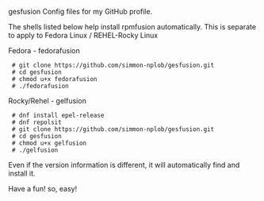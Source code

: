 gesfusion
Config files for my GitHub profile.

The shells listed below help install rpmfusion automatically.
This is separate to apply to Fedora Linux / REHEL-Rocky Linux

Fedora - fedorafusion

     # git clone https://github.com/simmon-nplob/gesfusion.git
     # cd gesfusion
     # chmod u+x fedorafusion
     # ./fedorafusion

Rocky/Rehel - gelfusion

     # dnf install epel-release
     # dnf repolsit
     # git clone https://github.com/simmon-nplob/gesfusion.git
     # cd gesfusion
     # chmod u+x gelfusion
     # ./gelfusion

Even if the version information is different, it will automatically find and install it.

Have a fun! so, easy!
